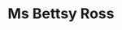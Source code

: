 ---
pid: CH326
title: Ms Bettsy Ross
location_transcription: Near Independence Hall
zipcode: '19063'
outside_phl: 'Media PA '
neighborhood: 
age: '60'
age_range: 60-69
instagram: 
image_file_name: CH_326.jpg
proposal_transcription: A monument to Bettsy Ross
topic: Figure,History,Philadelphia,Women
topic_summary: 0, 0, 0, 0
type: Other No Form
keywords_other: 
credit: Jullian A De Pierre
image_labels: 
twitter: 
facebook: 
permalink: "/monuments/ch326/"
layout: item-page
---